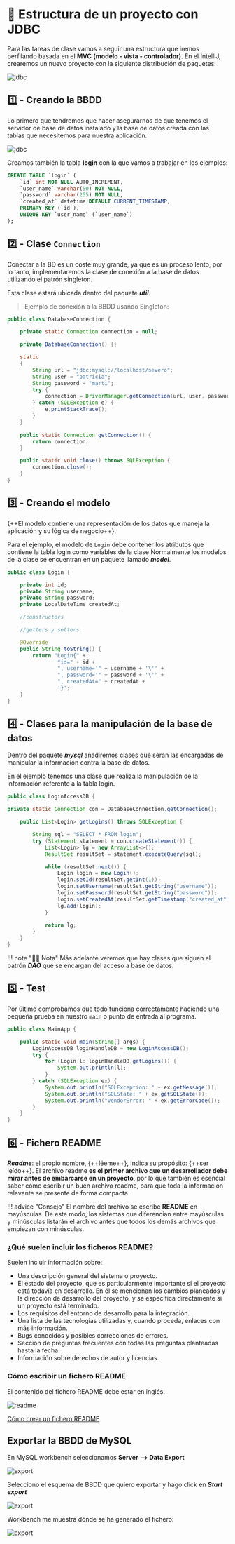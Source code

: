 #  🧭 Estructura de un proyecto con JDBC

Para las tareas de clase vamos a seguir una estructura que iremos perfilando basada en el **MVC** **(modelo - vista - controlador)**.
En el IntelliJ, crearemos un nuevo proyecto con la siguiente distribución de paquetes:

![jdbc](../img/ud10/9structure.png)

## 1️⃣ - Creando la BBDD

Lo primero que tendremos que hacer asegurarnos de que tenemos el servidor de base de datos instalado y la base de datos creada con las tablas que necesitemos para nuestra aplicación.

![jdbc](../img/ud10/8createschema.png)

Creamos también la tabla **login** con la que vamos a trabajar en los ejemplos:

```sql
CREATE TABLE `login` (
    `id` int NOT NULL AUTO_INCREMENT,
    `user_name` varchar(50) NOT NULL,
    `password` varchar(255) NOT NULL,
    `created_at` datetime DEFAULT CURRENT_TIMESTAMP,
    PRIMARY KEY (`id`),
    UNIQUE KEY `user_name` (`user_name`)
);
```

## 2️⃣ - Clase `Connection`

Conectar a la BD es un coste muy grande, ya que es un proceso lento, por lo tanto, implementaremos la clase de conexión a la base de datos utilizando el patrón singleton. 

Esta clase estará ubicada dentro del paquete **_util_**.

> Ejemplo de conexión a la BBDD usando Singleton:

```java title="DatabaseConnection.java"
public class DatabaseConnection {

    private static Connection connection = null;

    private DatabaseConnection() {}

    static
    {
        String url = "jdbc:mysql://localhost/severo";
        String user = "patricia";
        String password = "marti";
        try {
            connection = DriverManager.getConnection(url, user, password);
        } catch (SQLException e) {
            e.printStackTrace();
        }
    }

    public static Connection getConnection() {
        return connection;
    }

    public static void close() throws SQLException {
        connection.close();
    }
}
```

## 3️⃣ - Creando el modelo

{++El modelo contiene una representación de los datos que maneja la aplicación y su lógica de negocio++}.

Para el ejemplo, el modelo de `Login` debe contener los atributos que contiene la tabla login como variables de la clase Normalmente los modelos de la clase se encuentran en un paquete llamado **_model_**.

```java title="Login.java"
public class Login {

    private int id;
    private String username;
    private String password;
    private LocalDateTime createdAt;

    //constructors

    //getters y setters

    @Override
    public String toString() {
        return "Login{" +
                "id=" + id +
                ", username='" + username + '\'' +
                ", password='" + password + '\'' +
                ", createdAt=" + createdAt +
                '}';
    }
}
```

## 4️⃣ - Clases para la manipulación de la base de datos

Dentro del paquete **_mysql_** añadiremos clases que serán las encargadas de manipular la información contra la base de datos. 

En el ejemplo tenemos una clase que realiza la manipulación de la información referente a la tabla login.

```java title="LoginAccessDB.java"
public class LoginAccessDB {

private static Connection con = DatabaseConnection.getConnection();

    public List<Login> getLogins() throws SQLException {

        String sql = "SELECT * FROM login";
        try (Statement statement = con.createStatement()) {
            List<Login> lg = new ArrayList<>();
            ResultSet resultSet = statement.executeQuery(sql);

            while (resultSet.next()) {
                Login login = new Login();
                login.setId(resultSet.getInt(1));
                login.setUsername(resultSet.getString("username"));
                login.setPassword(resultSet.getString("password"));
                login.setCreatedAt(resultSet.getTimestamp("created_at").toLocalDateTime());
                lg.add(login);
            }

            return lg;
        }
    }
}
```

!!! note "😶‍🌫️ Nota"
    Más adelante veremos que hay clases que siguen el patrón **_DAO_** que se encargan del acceso a base de datos.

## 5️⃣ - Test

Por último comprobamos que todo funciona correctamente haciendo una pequeña prueba en nuestro `main` o punto de entrada al programa.

```java title="MainApp.java"
public class MainApp {

    public static void main(String[] args) {
        LoginAccessDB loginHandleDB = new LoginAccessDB();
        try {
            for (Login l: loginHandleDB.getLogins()) {
                System.out.println(l);
            }
        } catch (SQLException ex) {
            System.out.println("SQLException: " + ex.getMessage());
            System.out.println("SQLState: " + ex.getSQLState());
            System.out.println("VendorError: " + ex.getErrorCode());
        }
    }
}
```

## 6️⃣ - Fichero README

**_Readme_**: el propio nombre, {++léeme++}, indica su propósito: {++ser leído++}. El archivo readme **es el primer archivo que un desarrollador debe mirar antes de embarcarse en un proyecto**, por lo que también es esencial saber cómo escribir un buen archivo readme, para que toda la información relevante se presente de forma compacta.

!!! advice "Consejo"
    El nombre del archivo se escribe **README** en mayúsculas. De este modo, los sistemas que diferencian entre mayúsculas y minúsculas listarán el archivo antes que todos los demás archivos que empiezan con minúsculas.


### ¿Qué suelen incluir los ficheros README?

Suelen incluir información sobre:

- Una descripción general del sistema o proyecto.
- El estado del proyecto, que es particularmente importante si el proyecto está todavía en desarrollo. En él se mencionan los cambios planeados y la dirección de desarrollo del proyecto, y se especifica directamente si un proyecto está terminado.
- Los requisitos del entorno de desarrollo para la integración.
- Una lista de las tecnologías utilizadas y, cuando proceda, enlaces con más información.
- Bugs conocidos y posibles correcciones de errores.
- Sección de preguntas frecuentes con todas las preguntas planteadas hasta la fecha.
- Información sobre derechos de autor y licencias.

### Cómo escribir un fichero README

El contenido del fichero README debe estar en inglés.

![readme](../img/ud10/10readme.png)

[Cómo crear un fichero README](https://www.makeareadme.com/)

## Exportar la BBDD de MySQL

En MySQL workbench seleccionamos **Server --> Data Export**

![export](../img/ud10/13dataexport.png)

Selecciono el esquema de BBDD que quiero exportar y hago click en **_Start export_**

![export](../img/ud10/14dataexport.png)

Workbench me muestra dónde se ha generado el fichero:

![export](../img/ud10/15dataexport.png)